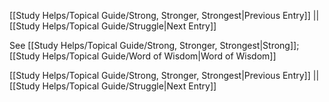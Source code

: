[[Study Helps/Topical Guide/Strong, Stronger, Strongest|Previous Entry]]  ||  [[Study Helps/Topical Guide/Struggle|Next Entry]]

 See [[Study Helps/Topical Guide/Strong, Stronger, Strongest|Strong]]; [[Study Helps/Topical Guide/Word of Wisdom|Word of Wisdom]]

[[Study Helps/Topical Guide/Strong, Stronger, Strongest|Previous Entry]]  ||  [[Study Helps/Topical Guide/Struggle|Next Entry]]
